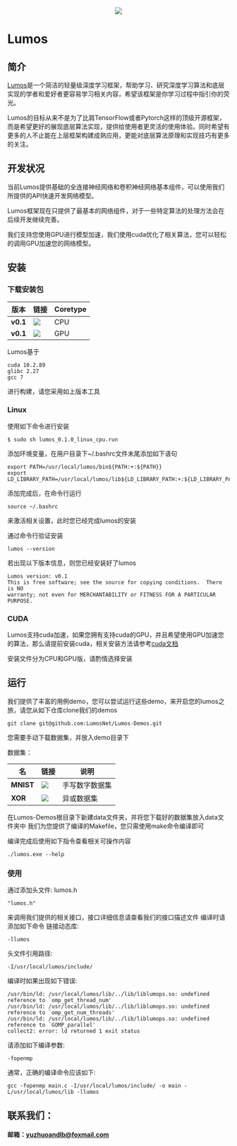 <div align="center">
  <img src="https://github.com/LumosNet/Lumos/blob/master/img/Lumos.png">
</div>

# Lumos

## 简介

[Lumos](https://gitee.com/lumos-net/lumos)是一个简洁的轻量级深度学习框架，帮助学习、研究深度学习算法和底层实现的学者和爱好者更容易学习相关内容，希望该框架是你学习过程中指引你的荧光。

Lumos的目标从来不是为了比肩TensorFlow或者Pytorch这样的顶级开源框架，而是希望更好的展现底层算法实现，提供给使用者更灵活的使用体验。同时希望有更多的人不止能在上层框架构建成熟应用，更能对底层算法原理和实现技巧有更多的关注。



## 开发状况

当前Lumos提供基础的全连接神经网络和卷积神经网络基本组件，可以使用我们所提供的API快速开发网络模型。

Lumos框架现在只提供了最基本的网络组件，对于一些特定算法的处理方法会在后续开发继续完善。

我们支持您使用GPU进行模型加速，我们使用cuda优化了相关算法，您可以轻松的调用GPU加速您的网络模型。



## 安装

### 下载安装包
版本                    | 链接                                                                                                                                                                           | Coretype
----------------------------- | -------------------------------------------------------------------------------------------------------------------------------------------------------------------------------- | ---------
**v0.1**                 | [<img src="https://img.shields.io/badge/Lumos-CPU-brightgreen" />](https://github.com/LumosNet/Lumos-Build/raw/main/v0.1.0/lumos_0.1.0_linux_cpu.run)           | CPU
**v0.1**                 | [<img src="https://img.shields.io/badge/Lumos-GPU-brightgreen" />](https://github.com/LumosNet/Lumos-Build/raw/main/v0.1.0/lumos_0.1.0_linux_gpu.run)           | GPU

Lumos基于
```
cuda 10.2.89
glibc 2.27 
gcc 7
```
进行构建，请您采用如上版本工具

### **Linux**

使用如下命令进行安装

```shell
$ sudo sh lumos_0.1.0_linux_cpu.run
```

添加环境变量，在用户目录下~/.bashrc文件末尾添加如下语句

```
export PATH=/usr/local/lumos/bin${PATH:+:${PATH}}
export LD_LIBRARY_PATH=/usr/local/lumos/lib${LD_LIBRARY_PATH:+:${LD_LIBRARY_PATH}}
```

添加完成后，在命令行运行

```shell
source ~/.bashrc
```

来激活相关设置，此时您已经完成lumos的安装

通过命令行验证安装

```shell
lumos --version
```

若出现以下版本信息，则您已经安装好了lumos

```shell
Lumos version: v0.1
This is free software; see the source for copying conditions.  There is NO
warranty; not even for MERCHANTABILITY or FITNESS FOR A PARTICULAR PURPOSE.
```



### **CUDA**

Lumos支持cuda加速，如果您拥有支持cuda的GPU，并且希望使用GPU加速您的算法，那么请提前安装cuda，相关安装方法请参考[cuda文档](https://docs.nvidia.com/cuda/cuda-toolkit-release-notes/index.html)

安装文件分为CPU和GPU版，请酌情选择安装



## 运行

我们提供了丰富的用例demo，您可以尝试运行这些demo，来开启您的lumos之旅，请您从如下仓库clone我们的demos

```shell
git clone git@github.com:LumosNet/Lumos-Demos.git
```

您需要手动下载数据集，并放入demo目录下

数据集：

名                    | 链接                                                                                                                                                                           | 说明
----------------------------- | -------------------------------------------------------------------------------------------------------------------------------------------------------------------------------- | ---------
**MNIST**                 | [<img src="https://img.shields.io/badge/Lumos-CPU-brightgreen" />](https://pan.baidu.com/s/1Qm7HRy0oVx-eiVl0jBxC5A?pwd=6bxh )           | 手写数字数据集
**XOR**                 | [<img src="https://img.shields.io/badge/Lumos-GPU-brightgreen" />](https://pan.baidu.com/s/1KMGSVsDKPFy7U9Wnfxd7yw?pwd=ec2o )           | 异或数据集

在Lumos-Demos根目录下新建data文件夹，并将您下载好的数据集放入data文件夹中
我们为您提供了编译的Makefile，您只需使用make命令编译即可

编译完成后使用如下指令查看相关可操作内容

```
./lumos.exe --help
```




### 使用
通过添加头文件: lumos.h
```
"lumos.h"
```
来调用我们提供的相关接口，接口详细信息请查看我们的接口描述文件
编译时请添加如下命令
链接动态库:
```shell
-llumos
```

头文件引用路径:
```shell
-I/usr/local/lumos/include/
```

编译时如果出现如下错误:
```shell
/usr/bin/ld: /usr/local/lumos/lib/../lib/liblumops.so: undefined reference to `omp_get_thread_num'
/usr/bin/ld: /usr/local/lumos/lib/../lib/liblumops.so: undefined reference to `omp_get_num_threads'
/usr/bin/ld: /usr/local/lumos/lib/../lib/liblumops.so: undefined reference to `GOMP_parallel'
collect2: error: ld returned 1 exit status
```

请添加如下编译参数:
```shell
-fopenmp
```

通常，正确的编译命令应该如下:
```shell
gcc -fopenmp main.c -I/usr/local/lumos/include/ -o main -L/usr/local/lumos/lib -llumos
```



## 联系我们：

####     邮箱：yuzhuoandlb@foxmail.com

​    